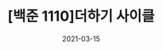 ---
title:  "[백준 1110]더하기 사이클"
excerpt: ""

categories:
  - BOJ
tags:
  - [Coding Test, Algorithm, 백준]

toc: true
toc_sticky: true
 
date: 2021-03-15
last_modified_at: 2021-03-15
---
